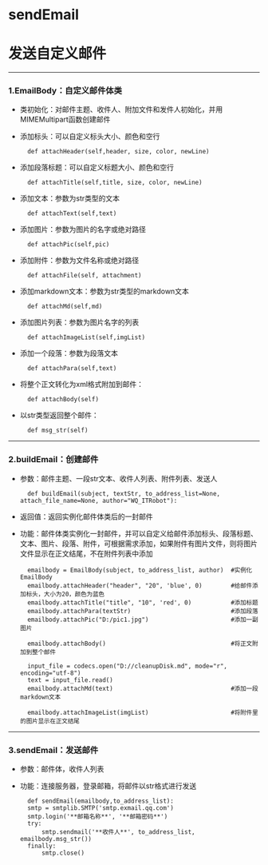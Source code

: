 # sendEmail
# 发送自定义邮件

---
### 1.EmailBody：自定义邮件体类

* 类初始化：对邮件主题、收件人、附加文件和发件人初始化，并用MIMEMultipart函数创建邮件

* 添加标头：可以自定义标头大小、颜色和空行

		def attachHeader(self,header, size, color, newLine)

* 添加段落标题：可以自定义标题大小、颜色和空行

		def attachTitle(self,title, size, color, newLine)
	
* 添加文本：参数为str类型的文本

		def attachText(self,text)

* 添加图片：参数为图片的名字或绝对路径

		def attachPic(self,pic)

* 添加附件：参数为文件名称或绝对路径

		def attachFile(self, attachment)

* 添加markdown文本：参数为str类型的markdown文本

		def attachMd(self,md)

* 添加图片列表：参数为图片名字的列表

		def attachImageList(self,imgList)

* 添加一个段落：参数为段落文本

		def attachPara(self,text)

* 将整个正文转化为xml格式附加到邮件：

		def attachBody(self)
   
* 以str类型返回整个邮件：

		def msg_str(self)



---

### 2.buildEmail：创建邮件

* 参数：邮件主题、一段str文本、收件人列表、附件列表、发送人

		def buildEmail(subject, textStr, to_address_list=None, attach_file_name=None, author="WQ_ITRobot"):

* 返回值：返回实例化邮件体类后的一封邮件

* 功能：邮件体类实例化一封邮件，并可以自定义给邮件添加标头、段落标题、文本、图片、段落、附件，可根据需求添加，如果附件有图片文件，则将图片文件显示在正文结尾，不在附件列表中添加

		emailbody = EmailBody(subject, to_address_list, author)  #实例化EmailBody
		emailbody.attachHeader("header", "20", 'blue', 0)        #给邮件添加标头，大小为20，颜色为蓝色
		emailbody.attachTitle("title", "10", 'red', 0)           #添加标题
		emailbody.attachPara(textStr)                            #添加段落
		emailbody.attachPic("D:/pic1.jpg")                       #添加一副图片
		
		emailbody.attachBody()                                   #将正文附加到整个邮件                 
		
		input_file = codecs.open("D://cleanupDisk.md", mode="r", encoding="utf-8")
		text = input_file.read()
		emailbody.attachMd(text)                                 #添加一段markdown文本
		
		emailbody.attachImageList(imgList)                       #将附件里的图片显示在正文结尾


---

### 3.sendEmail：发送邮件
* 参数：邮件体，收件人列表

* 功能：连接服务器，登录邮箱，将邮件以str格式进行发送

		def sendEmail(emailbody,to_address_list):
		smtp = smtplib.SMTP('smtp.exmail.qq.com')
		smtp.login('**邮箱名称**', '**邮箱密码**')
		try:
			smtp.sendmail('**收件人**', to_address_list, emailbody.msg_str())
		finally:
			smtp.close()
